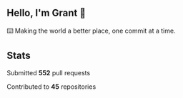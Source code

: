 ## Hello, I'm Grant 👋

⌨️  Making the world a better place, one commit at a time.


## Stats

Submitted **552** pull requests

Contributed to **45** repositories
